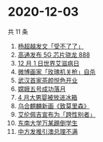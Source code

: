 # 2020-12-03

共 11 条

<!-- BEGIN -->
<!-- 最后更新时间 Thu Dec 03 2020 01:10:03 GMT+0800 (CST) -->
1. [杨超越发文「受不了了」 ](https://www.zhihu.com/search?q=杨超越)
1. [高通发布 5G 芯片骁龙 888](https://www.zhihu.com/search?q=骁龙888)
1. [12 月 1 日世界艾滋病日](https://www.zhihu.com/search?q=艾滋病)
1. [微博画家「玫瑰机关枪」自杀](https://www.zhihu.com/search?q=玫瑰机关枪)
1. [武汉首家茶颜悦色开业](https://www.zhihu.com/search?q=茶颜悦色)
1. [嫦娥五号成功落月](https://www.zhihu.com/search?q=嫦娥五号)
1. [4 月大男婴被放进冰箱](https://www.zhihu.com/search?q=男婴冰箱)
1. [乌合麒麟新画《致莫里森》](https://www.zhihu.com/search?q=致莫里森)
1. [艾伦佩吉宣布为「跨性别者」](https://www.zhihu.com/search?q=跨性别者)
1. [东南大学万某踢倒学生](https://www.zhihu.com/search?q=东南大学万思远)
1. [中方发推引澳总理不满 ](https://www.zhihu.com/search?q=澳大利亚阿富汗)
<!-- END -->
